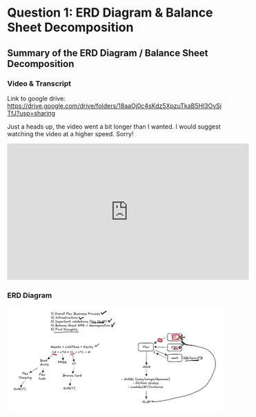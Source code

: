 # Question 1: ERD Diagram & Balance Sheet Decomposition

## Summary of the ERD Diagram / Balance Sheet Decomposition
 
### Video & Transcript

Link to google drive: https://drive.google.com/drive/folders/18aaOj0c4sKdz5XpzuTkaB5Hl3OvSjTfJ?usp=sharing

Just a heads up, the video went a bit longer than I wanted. I would suggest watching the video at a higher speed. Sorry!
<iframe width="560" height="315" src="https://drive.google.com/file/d/14uYShQ4TVPnmC9oTcokOWsN8rXNMPk4j/view?usp=drive_link" frameborder="0" allow="accelerometer; autoplay; clipboard-write; encrypted-media; gyroscope; picture-in-picture" allowfullscreen></iframe>


### ERD Diagram
<img src="ERD_Rough.png" alt="Transaction Analysis" width="500"/>
